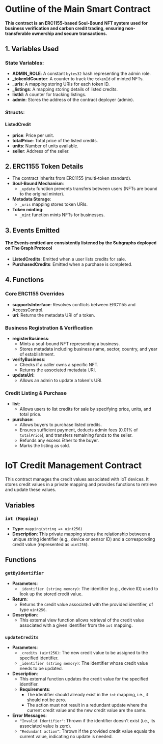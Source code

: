 # Outline of the Main Smart Contract
#### This contract is an ERC1155-based Soul-Bound NFT system used for business verification and carbon credit trading, ensuring non-transferable ownership and secure transactions. 

## 1. Variables Used

### State Variables:
- **ADMIN_ROLE**: A constant `bytes32` hash representing the admin role.
- **_tokenIdCounter**: A counter to track the `tokenId` of minted NFTs.
- **_uris**: A mapping storing URIs for each token ID.
- **_listings**: A mapping storing details of listed credits.
- **listId**: A counter for tracking listings.
- **admin**: Stores the address of the contract deployer (admin).

### Structs:
#### ListedCredit
- **price**: Price per unit.
- **totalPrice**: Total price of the listed credits.
- **units**: Number of units available.
- **seller**: Address of the seller.

## 2. ERC1155 Token Details

- The contract inherits from ERC1155 (multi-token standard).
- **Soul-Bound Mechanism**:
  - `_update` function prevents transfers between users (NFTs are bound to the original minter).
- **Metadata Storage**:
  - `_uris` mapping stores token URIs.
- **Token minting**:
  - `_mint` function mints NFTs for businesses.

## 3. Events Emitted
#### The Events emitted are consistently listened by the Subgraphs deployed on The Graph Protocol
- **ListedCredits**: Emitted when a user lists credits for sale.
- **PurchasedCredits**: Emitted when a purchase is completed.

## 4. Functions

### Core ERC1155 Overrides

- **supportsInterface**: Resolves conflicts between ERC1155 and AccessControl.
- **uri**: Returns the metadata URI of a token.

### Business Registration & Verification

- **registerBusiness**:
  - Mints a soul-bound NFT representing a business.
  - Stores metadata including business name, sector, country, and year of establishment.
- **verifyBusiness**:
  - Checks if a caller owns a specific NFT.
  - Returns the associated metadata URI.
- **updateUri**:
  - Allows an admin to update a token's URI.

### Credit Listing & Purchase

- **list**:
  - Allows users to list credits for sale by specifying price, units, and total price.
- **purchase**:
  - Allows buyers to purchase listed credits.
  - Ensures sufficient payment, deducts admin fees (0.01% of `totalPrice`), and transfers remaining funds to the seller.
  - Refunds any excess Ether to the buyer.
  - Marks the listing as sold.

# IoT Credit Management Contract

This contract manages the credit values associated with IoT devices. It stores credit values in a private mapping and provides functions to retrieve and update these values.

## Variables

### `iot (Mapping)`
- **Type**: `mapping(string => uint256)`
- **Description**: This private mapping stores the relationship between a unique string identifier (e.g., device or sensor ID) and a corresponding credit value (represented as `uint256`).

## Functions

### `getByIdentifier`
- **Parameters**: 
    - `_identifier (string memory)`: The identifier (e.g., device ID) used to look up the stored credit value.
- **Return**: 
    - Returns the credit value associated with the provided identifier, of type `uint256`.
- **Description**: 
    - This external view function allows retrieval of the credit value associated with a given identifier from the `iot` mapping.

### `updateCredits`
- **Parameters**: 
    - `_credits (uint256)`: The new credit value to be assigned to the specified identifier.
    - `_identifier (string memory)`: The identifier whose credit value needs to be updated.
- **Description**: 
    - This external function updates the credit value for the specified identifier.
    - **Requirements**: 
        - The identifier should already exist in the `iot` mapping, i.e., it should not be zero.
        - The action must not result in a redundant update where the current credit value and the new credit value are the same.
- **Error Messages**:
    - `"Invalid Identifier"`: Thrown if the identifier doesn't exist (i.e., its associated value is zero).
    - `"Redundant action"`: Thrown if the provided credit value equals the current value, indicating no update is needed.



